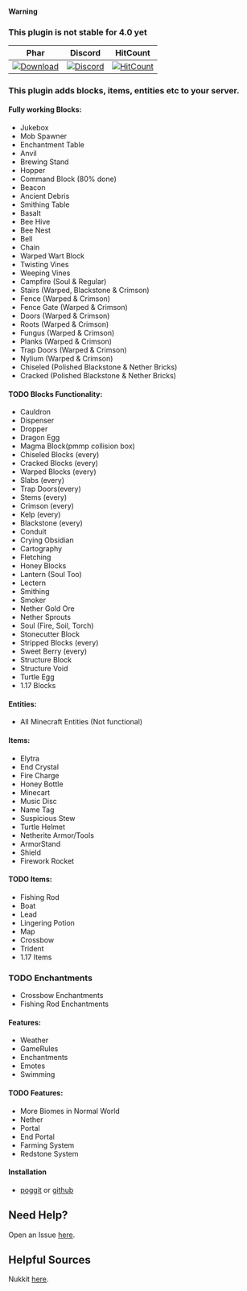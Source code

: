 #### Warning
### This plugin is not stable for 4.0 yet

| Phar | Discord | HitCount |
| :---: | :---: | :---: |
 [![Download](https://img.shields.io/badge/download-latest-blue.svg)](https://poggit.pmmp.io/ci/CLADevs/VanillaX) | [![Discord](https://camo.githubusercontent.com/455152269a0ed38255ed15e375084d4dd08e0c98/68747470733a2f2f696d672e736869656c64732e696f2f62616467652f636861742d6f6e253230646973636f72642d3732383944412e737667)](https://discord.gg/f7yGTzE) | [![HitCount](http://hits.dwyl.io/CLADevs/VanillaX.svg)](http://hits.dwyl.io/CLADevs/VanillaX)

### This plugin adds blocks, items, entities etc to your server.
#### Fully working Blocks:
- Jukebox
- Mob Spawner
- Enchantment Table
- Anvil
- Brewing Stand
- Hopper
- Command Block (80% done)
- Beacon
- Ancient Debris
- Smithing Table
- Basalt
- Bee Hive
- Bee Nest
- Bell
- Chain
- Warped Wart Block
- Twisting Vines
- Weeping Vines
- Campfire (Soul & Regular)
- Stairs (Warped, Blackstone & Crimson)
- Fence (Warped & Crimson)
- Fence Gate (Warped & Crimson)
- Doors (Warped & Crimson)
- Roots (Warped & Crimson)
- Fungus (Warped & Crimson)
- Planks (Warped & Crimson)
- Trap Doors (Warped & Crimson)
- Nylium (Warped & Crimson)
- Chiseled (Polished Blackstone & Nether Bricks)
- Cracked (Polished Blackstone & Nether Bricks)

#### TODO Blocks Functionality:
- Cauldron
- Dispenser
- Dropper
- Dragon Egg
- Magma Block(pmmp collision box)
- Chiseled Blocks (every)
- Cracked Blocks (every)
- Warped Blocks (every)
- Slabs (every)
- Trap Doors(every)
- Stems (every)
- Crimson (every)
- Kelp (every)
- Blackstone (every)
- Conduit
- Crying Obsidian
- Cartography
- Fletching
- Honey Blocks
- Lantern (Soul Too)
- Lectern
- Smithing
- Smoker
- Nether Gold Ore
- Nether Sprouts
- Soul (Fire, Soil, Torch)
- Stonecutter Block
- Stripped Blocks (every)
- Sweet Berry (every)
- Structure Block
- Structure Void
- Turtle Egg
- 1.17 Blocks

#### Entities:
- All Minecraft Entities (Not functional)

#### Items:
- Elytra
- End Crystal
- Fire Charge
- Honey Bottle
- Minecart
- Music Disc
- Name Tag
- Suspicious Stew
- Turtle Helmet
- Netherite Armor/Tools
- ArmorStand
- Shield
- Firework Rocket

#### TODO Items:
- Fishing Rod
- Boat
- Lead
- Lingering Potion
- Map
- Crossbow
- Trident
- 1.17 Items

### TODO Enchantments
- Crossbow Enchantments
- Fishing Rod Enchantments

#### Features:
- Weather
- GameRules
- Enchantments
- Emotes
- Swimming

#### TODO Features:
- More Biomes in Normal World
- Nether
- Portal
- End Portal
- Farming System
- Redstone System

#### Installation
-  [poggit](https://poggit.pmmp.io/ci/CLADevs/VanillaX) or [github](https://github.com/CLADevs/VanillaX)

## Need Help?
  Open an Issue [here](https://github.com/CLADevs/VanillaX/issues/new).

## Helpful Sources
  Nukkit [here](https://github.com/CloudburstMC/Nukkit).